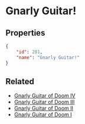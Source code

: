 # Gnarly Guitar!

<no description available>

## Properties

```json
{
    "id": 281,
    "name": "Gnarly Guitar!"
}
```

## Related

- [Gnarly Guitar of Doom IV](../items/17687-gnarly-guitar-of-doom-iv.md)
- [Gnarly Guitar of Doom III](../items/17686-gnarly-guitar-of-doom-iii.md)
- [Gnarly Guitar of Doom II](../items/17685-gnarly-guitar-of-doom-ii.md)
- [Gnarly Guitar of Doom I](../items/17684-gnarly-guitar-of-doom-i.md)

